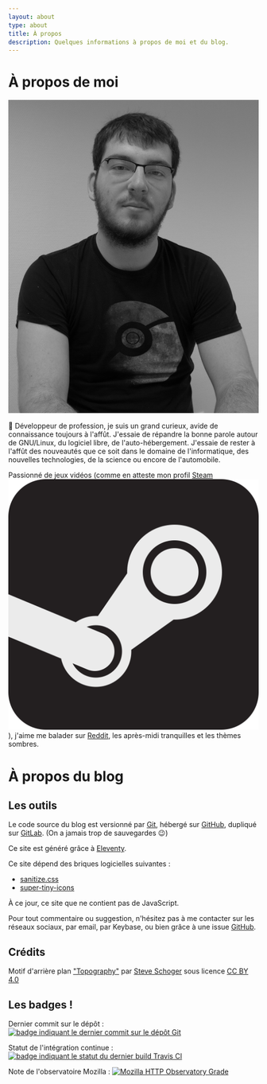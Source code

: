 ```yaml
---
layout: about
type: about
title: À propos
description: Quelques informations à propos de moi et du blog.
---
```

# À propos de moi

<img alt="Portrait en noir et blanc de Matthieu Vion" class="portrait" src="/img/about/matthieu.jpg">

👋 Développeur de profession, je suis un grand curieux, avide de connaissance toujours à l'affût. J'essaie de répandre la bonne parole autour de GNU/Linux, du logiciel libre, de l'auto-hébergement. J'essaie de rester à l'affût des nouveautés que ce soit dans le domaine de l'informatique, des nouvelles technologies, de la science ou encore de l'automobile.

Passionné de jeux vidéos (comme en atteste mon profil [Steam][steam] <img class="tiny-icon" alt="Logo de Steam" src="/svg/super-tiny-icons/steam.svg">), j'aime me balader sur [Reddit][reddit], les après-midi tranquilles et les thèmes sombres.

# À propos du blog

## Les outils

Le code source du blog est versionné par [Git][git], hébergé sur [GitHub][repo-github], dupliqué sur [GitLab][repo-gitlab]. (On a jamais trop de sauvegardes 😉)

Ce site est généré grâce à [Eleventy][11ty].

Ce site dépend des briques logicielles suivantes :

- [sanitize.css][sanitize]
- [super-tiny-icons][STI]

À ce jour, ce site que ne contient pas de JavaScript.

Pour tout commentaire ou suggestion, n'hésitez pas à me contacter sur les réseaux sociaux, par email, par Keybase, ou bien grâce à une issue [GitHub][gh-issues].

## Crédits

Motif d'arrière plan ["Topography"](https://www.heropatterns.com/) par [Steve Schoger](https://twitter.com/steveschoger) sous licence [CC BY 4.0](https://creativecommons.org/licenses/by/4.0/)

## Les badges !

Dernier commit sur le dépôt : [![badge indiquant le dernier commit sur le dépôt Git][commit-badge]][repo-github]

Statut de l'intégration continue : [![badge indiquant le statut du dernier build Travis CI][build-badge]][travis-ci]

Note de l'observatoire Mozilla : [![Mozilla HTTP Observatory Grade][observatory-badge]][mozilla-observatory]

[gs]: https://www.greensystemes.com/
[git]: https://git-scm.com/
[repo-github]: https://github.com/MattMattV/website
[repo-gitlab]: https://gitlab.com/MattMattV/website
[11ty]: https://www.11ty.dev
[npm]: https://www.npmjs.com/
[caddy]: https://caddyserver.com/
[goaccess]: https://goaccess.io
[plex-font]: https://github.com/IBM/plex
[sanitize]: https://github.com/csstools/sanitize.css
[STI]: https://github.com/edent/SuperTinyIcons
[gh-issues]: https://github.com/MattMattV/website/issues/new
[steam]: https://steamcommunity.com/id/TheMattMatt
[reddit]: https://www.reddit.com
[commits]: https://github.com/MattMattV/blog/commits/master
[travis-ci]: https://travis-ci.com/github/MattMattV/website
[mozilla-observatory]: https://observatory.mozilla.org/analyze/mvion.fr

[commit-badge]: https://img.shields.io/github/last-commit/MattMattV/website.svg?logo=git&style=for-the-badge
[build-badge]: https://img.shields.io/travis/com/MattMattV/website.svg?logo=travis&style=for-the-badge
[observatory-badge]: https://img.shields.io/mozilla-observatory/grade-score/mvion.fr.svg?publish&style=for-the-badge
